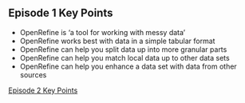 ## Episode 1 Key Points

- OpenRefine is ‘a tool for working with messy data’
-  OpenRefine works best with data in a simple tabular format
- OpenRefine can help you split data up into more granular parts
- OpenRefine can help you match local data up to other data sets
- OpenRefine can help you enhance a data set with data from other sources

[Episode 2 Key Points](episode2_kp.md)
